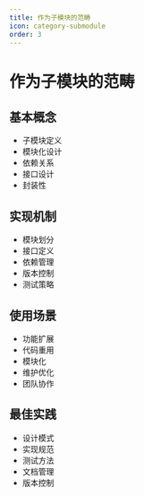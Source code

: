 ```yaml
---
title: 作为子模块的范畴
icon: category-submodule
order: 3
---
```


# 作为子模块的范畴

## 基本概念
- 子模块定义
- 模块化设计
- 依赖关系
- 接口设计
- 封装性

## 实现机制
- 模块划分
- 接口定义
- 依赖管理
- 版本控制
- 测试策略

## 使用场景
- 功能扩展
- 代码重用
- 模块化
- 维护优化
- 团队协作

## 最佳实践
- 设计模式
- 实现规范
- 测试方法
- 文档管理
- 版本控制
